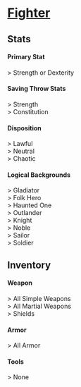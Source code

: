# **[Fighter](https://www.dndbeyond.com/classes/fighter)**
## **Stats**
#### **Primary Stat**
\> Strength or Dexterity
#### **Saving Throw Stats**
\> Strength<br>
\> Constitution
#### **Disposition**
\> Lawful<br>
\> Neutral<br>
\> Chaotic
#### **Logical Backgrounds**
\> Gladiator<br>
\> Folk Hero<br>
\> Haunted One<br>
\> Outlander<br>
\> Knight<br>
\> Noble<br>
\> Sailor<br>
\> Soldier
## **Inventory**
#### **Weapon**
\> All Simple Weapons<br>
\> All Martial Weapons<br>
\> Shields
#### **Armor**
\> All Armor
#### **Tools**
\> None
